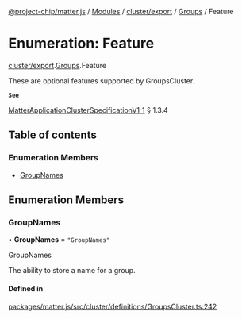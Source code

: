 [@project-chip/matter.js](../README.md) / [Modules](../modules.md) / [cluster/export](../modules/cluster_export.md) / [Groups](../modules/cluster_export.Groups.md) / Feature

# Enumeration: Feature

[cluster/export](../modules/cluster_export.md).[Groups](../modules/cluster_export.Groups.md).Feature

These are optional features supported by GroupsCluster.

**`See`**

[MatterApplicationClusterSpecificationV1_1](../interfaces/spec_export.MatterApplicationClusterSpecificationV1_1.md) § 1.3.4

## Table of contents

### Enumeration Members

- [GroupNames](cluster_export.Groups.Feature.md#groupnames)

## Enumeration Members

### GroupNames

• **GroupNames** = ``"GroupNames"``

GroupNames

The ability to store a name for a group.

#### Defined in

[packages/matter.js/src/cluster/definitions/GroupsCluster.ts:242](https://github.com/project-chip/matter.js/blob/3adaded6/packages/matter.js/src/cluster/definitions/GroupsCluster.ts#L242)
